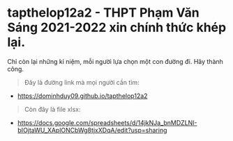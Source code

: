 # tapthelop12a2 - THPT Phạm Văn Sáng 2021-2022 xin chính thức khép lại.

Chỉ còn lại những kỉ niệm, mỗi người lựa chọn một con đường đi. Hãy thành công.

> Đây là đường link mà mọi người cần tìm: 
- https://dominhduy09.github.io/tapthelop12a2

> Còn đây là file xlsx: 
- https://docs.google.com/spreadsheets/d/14jkNJa_bnMDZLNI-bIOjtaWU_XAplONCbWg8tjxXDqA/edit?usp=sharing
